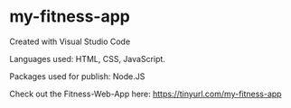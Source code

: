 # my-fitness-app

Created with Visual Studio Code

Languages used: HTML, CSS, JavaScript.

Packages used for publish: Node.JS

Check out the Fitness-Web-App here: https://tinyurl.com/my-fitness-app
